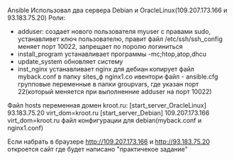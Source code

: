 Ansible
Использовал два сервера Debian и OracleLinux(109.207.173.166 и 93.183.75.20)
Роли: 
  - adduser: создает нового пользователя myuser с правами sudo, устанавливет ключ пользователю, правит файл /etc/ssh/ssh_config меняет порт 10022, запрещает по поролю логиниться
  - install_program устанавливает программы -mc;htop,atop,dhcu
  - update_system обновляет систему
  - inst_nginx устанавливает  nginx для дебиан копирует файл myback.conf в папку sites_ф  nginx1.co
    ивентори файл - ansible.cfg
  групповые переменные в папки groupvars, где указан порт 22(который  меняется при выполненние adduser на порт 10022)




Файл hosts переменная домен kroot.ru:
[start_server_OracleLinux]
93.183.75.20 virt_dom=kroot.ru
[start_server_Debian] 
109.207.173.166 virt_dom=kroot.ru
    файл конфигурации для debian(myback.conf и nginx1.conf)





Если набрать в браузере http://109.207.173.166 и http://93.183.75.20  откроется сайт где будет написано "практичекое задание" 
